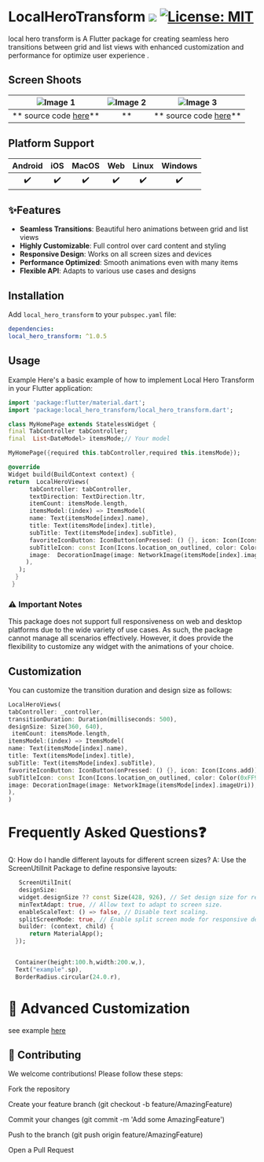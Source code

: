 # LocalHeroTransform ![](https://img.shields.io/badge/build-1.0.5-brightgreen)   [![License: MIT](https://img.shields.io/badge/license-MIT-blue.svg)](https://opensource.org/licenses/MIT)
local hero transform is A Flutter package for creating seamless hero transitions between grid and list views with enhanced customization and performance for optimize user experience .


## Screen Shoots
| ![Image 1](https://github.com/najeebaslan/social_media_file_for_project/blob/main/videos/local_hero_transform_package/base_local_hero.gif?raw=true) | ![Image 2](https://github.com/najeebaslan/social_media_file_for_project/blob/main/videos/local_hero_transform_package/custom_local_hero.gif?raw=true) | ![Image 3](https://github.com/najeebaslan/social_media_file_for_project/blob/main/videos/local_hero_transform_package/local_hero_without_hero_transform.gif?raw=true) |
|:--------------------------------------------:|:--------------------------------------------:|:--------------------------------------------:|
| ** source code [here](https://github.com/najeebaslan/local_hero_transform/blob/main/example/lib/main.dart)**                                  | **                                  | ** source code [here](https://github.com/najeebaslan/local_hero_transform/blob/main/example/lib/local_hero_without_hero_transform.dart)**                                  |

## Platform Support
| Android | iOS | MacOS  | Web | Linux | Windows |
| :-----: | :-: | :---:  | :-: | :---: | :-----: |
|   ✔️    | ✔️  |  ✔️   | ✔️  |  ✔️   |   ✔️  |

## ✨Features
- **Seamless Transitions**: Beautiful hero animations between grid and list views
- **Highly Customizable**: Full control over card content and styling
- **Responsive Design**: Works on all screen sizes and devices
- **Performance Optimized**: Smooth animations even with many items
- **Flexible API**: Adapts to various use cases and designs

## Installation

Add `local_hero_transform` to your `pubspec.yaml` file:

```yaml
dependencies:
local_hero_transform: ^1.0.5
```
## Usage

Example
Here's a basic example of how to implement Local Hero Transform in your Flutter application:

```dart
import 'package:flutter/material.dart';
import 'package:local_hero_transform/local_hero_transform.dart';

class MyHomePage extends StatelessWidget {
final TabController tabController;
final  List<DateModel> itemsMode;// Your model

MyHomePage({required this.tabController,required this.itemsMode});

@override
Widget build(BuildContext context) {
return  LocalHeroViews(
      tabController: tabController,
      textDirection: TextDirection.ltr,
      itemCount: itemsMode.length,
      itemsModel:(index) => ItemsModel(
      name: Text(itemsMode[index].name),
      title: Text(itemsMode[index].title),
      subTitle: Text(itemsMode[index].subTitle),
      favoriteIconButton: IconButton(onPressed: () {}, icon: Icon(Icons.add)),
      subTitleIcon: const Icon(Icons.location_on_outlined, color: Color(0xFF95979A), size: 10),
      image:  DecorationImage(image: NetworkImage(itemsMode[index].imageUri)),
     ),
   );
  }
 }
```

### ⚠️ Important Notes
This package does not support full responsiveness on web and desktop platforms due to the wide variety of use cases.
As such, the package cannot manage all scenarios effectively. However,
it does provide the flexibility to customize any widget with the animations of your choice.
## Customization
You can customize the transition duration and design size as follows:

```dart
LocalHeroViews(
tabController: _controller,
transitionDuration: Duration(milliseconds: 500),
designSize: Size(360, 640),
 itemCount: itemsMode.length,
itemsModel:(index) => ItemsModel(
name: Text(itemsMode[index].name),
title: Text(itemsMode[index].title),
subTitle: Text(itemsMode[index].subTitle),
favoriteIconButton: IconButton(onPressed: () {}, icon: Icon(Icons.add)),
subTitleIcon: const Icon(Icons.location_on_outlined, color: Color(0xFF95979A), size: 10),
image: DecorationImage(image: NetworkImage(itemsMode[index].imageUri)),
),
)
```

# Frequently Asked Questions❓
Q: How do I handle different layouts for different screen sizes?
A: Use the ScreenUtilInit Package to define responsive layouts:


```dart 
   ScreenUtilInit(
   designSize:
   widget.designSize ?? const Size(428, 926), // Set design size for responsive layout.
   minTextAdapt: true, // Allow text to adapt to screen size.
   enableScaleText: () => false, // Disable text scaling.
   splitScreenMode: true, // Enable split screen mode for responsive design.
   builder: (context, child) {
      return MaterialApp();
  });


  Container(height:100.h,width:200.w,),
  Text("example".sp),
  BorderRadius.circular(24.0.r),


```
# 🎨 Advanced Customization
see example [here](https://github.com/najeebaslan/local_hero_transform/blob/main/example/lib/local_hero_without_hero_transform.dart)  

## 🤝 Contributing
We welcome contributions! Please follow these steps:

Fork the repository

Create your feature branch (git checkout -b feature/AmazingFeature)

Commit your changes (git commit -m 'Add some AmazingFeature')

Push to the branch (git push origin feature/AmazingFeature)

Open a Pull Request